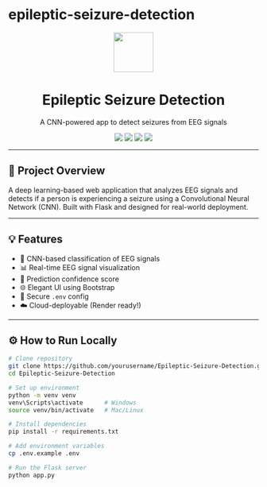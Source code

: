 ﻿# epileptic-seizure-detection

 <p align="center">
  <img src="https://img.icons8.com/ios-filled/100/brain.png" width="80" />
  <h1 align="center">Epileptic Seizure Detection</h1>
  <p align="center">A CNN-powered app to detect seizures from EEG signals</p>
  <p align="center">
    <img src="https://img.shields.io/badge/Status-Production-green?style=flat-square" />
    <img src="https://img.shields.io/github/stars/shivani020/Epileptic-Seizure-Detection?style=flat-square" />
    <img src="https://img.shields.io/github/forks/shivani020/Epileptic-Seizure-Detection?style=flat-square" />
    <img src="https://img.shields.io/badge/Made%20with-❤️%20by%20Shivani-blue?style=flat-square" />
  </p>
</p>

---

## 🧠 Project Overview

A deep learning-based web application that analyzes EEG signals and detects if a person is experiencing a seizure using a Convolutional Neural Network (CNN). Built with Flask and designed for real-world deployment.

---

## 💡 Features

- 🧠 CNN-based classification of EEG signals
- 📊 Real-time EEG signal visualization
- 🎯 Prediction confidence score
- 🌐 Elegant UI using Bootstrap
- 🔐 Secure `.env` config
- ☁️ Cloud-deployable (Render ready!)

---

## ⚙️ How to Run Locally

```bash
# Clone repository
git clone https://github.com/yourusername/Epileptic-Seizure-Detection.git
cd Epileptic-Seizure-Detection

# Set up environment
python -m venv venv
venv\Scripts\activate      # Windows
source venv/bin/activate   # Mac/Linux

# Install dependencies
pip install -r requirements.txt

# Add environment variables
cp .env.example .env

# Run the Flask server
python app.py

